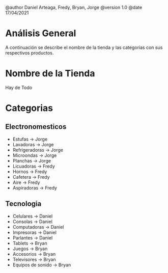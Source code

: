 @author Daniel Arteaga, Fredy, Bryan, Jorge
@version 1.0
@date 17/04/2021

# Análisis General
A continuación se describe el nombre de la tienda y las categorias con sus respectivos productos.

# Nombre de la Tienda
Hay de Todo

# Categorias
## Electronomesticos

- Estufas -> Jorge
- Lavadoras -> Jorge
- Refrigeradoras -> Jorge
- Microondas -> Jorge
- Planchas -> Jorge
- Licuadoras -> Fredy
- Hornos -> Fredy
- Cafetera -> Fredy
- Aire -> Fredy
- Aspiradoras -> Fredy

## Tecnologia

- Celulares -> Daniel
- Consolas -> Daniel
- Computadoras -> Daniel
- Impresoras -> Daniel
- Parlantes -> Daniel
- Tablets -> Bryan
- Juegos -> Bryan
- Accesorios -> Bryan
- Televisores -> Bryan
- Equipos de sonido -> Bryan
